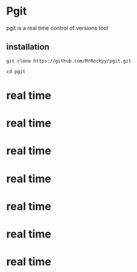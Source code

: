 # Pgit

pgit is a real time control of versions tool

## installation 

`git clone https://github.com/MrRockyy/pgit.git`

`cd pgit` 

# real time
# real time
# real time
# real time
# real time
# real time
# real time
